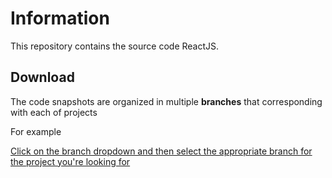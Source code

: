 # Information

This repository contains the source code ReactJS.

## Download

The code snapshots are organized in multiple **branches** that corresponding with each of projects

For example

[Click on the branch dropdown and then select the appropriate branch for the project you're looking for](./Select-branch.png)